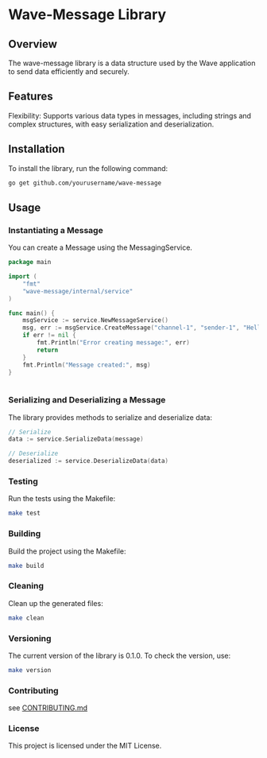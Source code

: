 # Wave-Message Library

## Overview

The wave-message library is a data structure used by the Wave application to send data efficiently and securely.

## Features
Flexibility: Supports various data types in messages, including strings and complex structures, with easy serialization and deserialization.

## Installation

To install the library, run the following command:

```bash
go get github.com/yourusername/wave-message

```

## Usage

### Instantiating a Message

You can create a Message using the MessagingService.

```go
package main

import (
	"fmt"
	"wave-message/internal/service"
)

func main() {
	msgService := service.NewMessageService()
	msg, err := msgService.CreateMessage("channel-1", "sender-1", "Hello, World!", true)
	if err != nil {
		fmt.Println("Error creating message:", err)
		return
	}
	fmt.Println("Message created:", msg)
}
    
```

### Serializing and Deserializing a Message

The library provides methods to serialize and deserialize data:

```go
// Serialize
data := service.SerializeData(message)

// Deserialize
deserialized := service.DeserializeData(data)
```

### Testing

Run the tests using the Makefile:

```bash
make test
```

### Building

Build the project using the Makefile:

```bash
make build
```

### Cleaning

Clean up the generated files:

```bash
make clean
```

### Versioning

The current version of the library is 0.1.0. To check the version, use:

```bash
make version
```

### Contributing

see [CONTRIBUTING.md](CONTRIBUTING.md)

### License
This project is licensed under the MIT License.